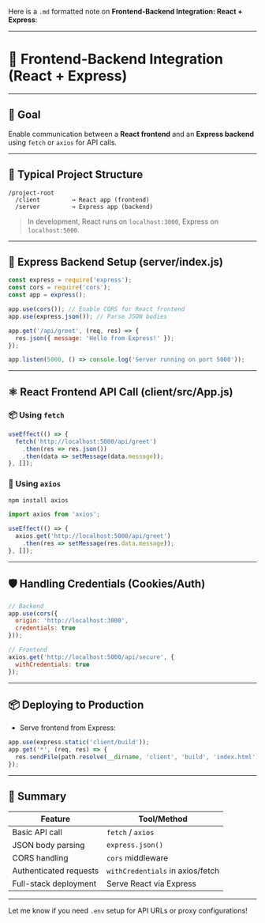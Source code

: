Here is a `.md` formatted note on **Frontend-Backend Integration: React + Express**:

---

# 🔗 Frontend-Backend Integration (React + Express)

---

## 🎯 Goal

Enable communication between a **React frontend** and an **Express backend** using `fetch` or `axios` for API calls.

---

## 🧱 Typical Project Structure

```
/project-root
  /client         → React app (frontend)
  /server         → Express app (backend)
```

> In development, React runs on `localhost:3000`, Express on `localhost:5000`.

---

## 🚀 Express Backend Setup (server/index.js)

```js
const express = require('express');
const cors = require('cors');
const app = express();

app.use(cors()); // Enable CORS for React frontend
app.use(express.json()); // Parse JSON bodies

app.get('/api/greet', (req, res) => {
  res.json({ message: 'Hello from Express!' });
});

app.listen(5000, () => console.log('Server running on port 5000'));
```

---

## ⚛️ React Frontend API Call (client/src/App.js)

### 📦 Using `fetch`

```js
useEffect(() => {
  fetch('http://localhost:5000/api/greet')
    .then(res => res.json())
    .then(data => setMessage(data.message));
}, []);
```

### 🔧 Using `axios`

```bash
npm install axios
```

```js
import axios from 'axios';

useEffect(() => {
  axios.get('http://localhost:5000/api/greet')
    .then(res => setMessage(res.data.message));
}, []);
```

---

## 🛡 Handling Credentials (Cookies/Auth)

```js
// Backend
app.use(cors({
  origin: 'http://localhost:3000',
  credentials: true
}));

// Frontend
axios.get('http://localhost:5000/api/secure', {
  withCredentials: true
});
```

---

## 📦 Deploying to Production

* Serve frontend from Express:

```js
app.use(express.static('client/build'));
app.get('*', (req, res) => {
  res.sendFile(path.resolve(__dirname, 'client', 'build', 'index.html'));
});
```

---

## 📝 Summary

| Feature                | Tool/Method                      |
| ---------------------- | -------------------------------- |
| Basic API call         | `fetch` / `axios`                |
| JSON body parsing      | `express.json()`                 |
| CORS handling          | `cors` middleware                |
| Authenticated requests | `withCredentials` in axios/fetch |
| Full-stack deployment  | Serve React via Express          |

---

Let me know if you need `.env` setup for API URLs or proxy configurations!
